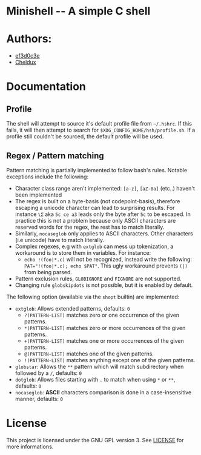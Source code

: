 # Minishell -- A simple C shell

# Authors:
 - [ef3d0c3e](https://github.com/ef3d0c3e)
 - [Cheldux](https://github.com/Cheldux)

# Documentation

## Profile

The shell will attempt to source it's default profile file from `~/.hshrc`.
If this fails, it will then attempt to search for `$XDG_CONFIG_HOME/hsh/profile.sh`.
If a profile still couldn't be sourced, the default profile will be used.

## Regex / Pattern matching

Pattern matching is partially implemented to follow bash's rules.
Notable exceptions include the following:
 - Character class range aren't implemented: `[a-z]`, `[aZ-0a]` (etc..) haven't been
 implemented
 - The regex is built on a byte-basis (not codepoint-basis), therefore escaping a unicode
 character can lead to surprising results. For instance `\Σ` aka `5c ce a3` leads only the byte after `5c` to be escaped.
 In practice this is not a problem because only ASCII characters are reserved words for the regex, the rest has to match literally.
 - Similarly, `nocaseglob` only applies to ASCII characters. Other characters (i.e unicode) have to match literally.
 - Complex regexes, e.g with `extglob` can mess up tokenization, a workaround is to
 store them in variables. For instance:
    - `echo !(foo|*.c)` will not be recognized, instead write the following:
    `PAT="!(foo|*.c); echo $PAT"`. This ugly workaround prevents `(|)` from being
    parsed.
 - Pattern exclusion rules, `GLOBIGNORE` and `FIGNORE` are not supported.
 - Changing rule `globskipdots` is not possible, but it is enabled by default.

The following option (available via the `shopt` builtin) are implemented:
 - `extglob`: Allows extended patterns, defaults: `0`
    - `?(PATTERN-LIST)`
        matches zero or one occurrence of the given patterns.
    - `*(PATTERN-LIST)`
        matches zero or more occurrences of the given patterns.
    - `+(PATTERN-LIST)`
        matches one or more occurrences of the given patterns.
    - `@(PATTERN-LIST)`
        matches one of the given patterns.
    - `!(PATTERN-LIST)`
        matches anything except one of the given patterns.
 - `globstar`: Allows the `**` pattern which will match subdirectory when followed by a `/`, defaults: `0`
 - `dotglob`: Allows files starting with `.` to match when using `*` or `**`, defaults: `0`
 - `nocaseglob`: **ASCII** characters comparison is done in a case-insensitive manner, defaults: `0`


# License

This project is licensed under the GNU GPL version 3.
See [LICENSE](./LICENSE) for more informations.

